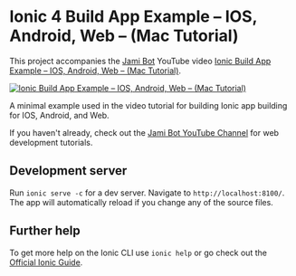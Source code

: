 # Ionic 4 Build App Example – IOS, Android, Web – (Mac Tutorial)

This project accompanies the [Jami Bot](https://jamibot.com) YouTube video [Ionic Build App Example – IOS, Android, Web – (Mac Tutorial)](https://youtu.be/B_seja5eHt8).

[![Ionic Build App Example – IOS, Android, Web – (Mac Tutorial)](https://img.youtube.com/vi/B_seja5eHt8/0.jpg)](https://youtu.be/B_seja5eHt8)

A minimal example used in the video tutorial for building Ionic app building for IOS, Android, and Web.

If you haven't already, check out the [Jami Bot YouTube Channel](https://youtube.com/c/JamiBot) for web development tutorials.

## Development server

Run `ionic serve -c` for a dev server. Navigate to `http://localhost:8100/`. The app will automatically reload if you change any of the source files.

## Further help

To get more help on the Ionic CLI use `ionic help` or go check out the [Official Ionic Guide](https://ionicframework.com/docs/building/starting).
